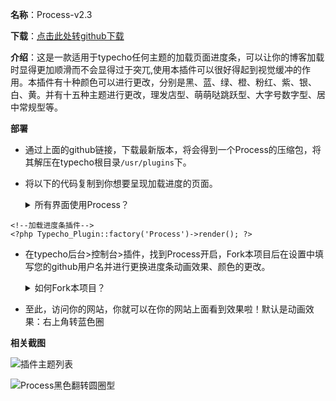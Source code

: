 **名称**：Process-v2.3

**下载**：[点击此处转github下载][1]

**介绍**：这是一款适用于typecho任何主题的加载页面进度条，可以让你的博客加载时显得更加顺滑而不会显得过于突兀,使用本插件可以很好得起到视觉缓冲的作用。本插件有十种颜色可以进行更改，分别是黑、蓝、绿、橙、粉红、紫、银、白、黄。并有十五种主题进行更改，理发店型、萌萌哒跳跃型、大字号数字型、居中常规型等。

**部署**

 - 通过上面的github链接，下载最新版本，将会得到一个Process的压缩包，将其解压在typecho根目录`/usr/plugins`下。
 - 将以下的代码复制到你想要呈现加载进度的页面。
   <details>
   <summary> 所有界面使用Process？</summary>
   如果想要所有界面都有加载进度条，可以放在`usr/themes/你主题名字如defaut/header.php`的头部，如图所示。
   
   ![将代码置于header.php中][3]
   
   </details>
```
<!--加载进度条插件-->
<?php Typecho_Plugin::factory('Process')->render(); ?>
```
   
 - 在typecho后台>控制台>插件，找到Process开启，Fork本项目后在设置中填写您的github用户名并进行更换进度条动画效果、颜色的更改。
   <details>
   <summary> 如何Fork本项目？</summary>
   登陆您的github账号，进入github的[本项目页面][6]（可能您以位临本页面），点击右上角的Fork按钮，如图所示。
   
   ![Fork本项目][7]
   
   </details>

 - 至此，访问你的网站，你就可以在你的网站上面看到效果啦！默认是动画效果：右上角转蓝色圈

**相关截图**




![插件主题列表][4]


![Process黑色翻转圆圈型][5]


  [1]: https://github.com/Closty/Process/releases
  [2]: https://github.com/HubSpot/pace
  [3]: https://cdn.jsdelivr.net/gh/closty/tuchuang/usr/uploads/2020/04/3416466155.jpg
  [4]: https://www.clost.net/usr/uploads/2020/03/570445020.png
  [5]: https://cdn.jsdelivr.net/gh/614286240/tuchuang/usr/uploads/2020/04/1475598232.gif
  [6]: https://github.com/Closty/Process
  [7]: https://cdn.jsdelivr.net/gh/closty/tuchuang/usr/uploads/2020/04/3749713206.png
